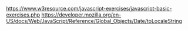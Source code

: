 https://www.w3resource.com/javascript-exercises/javascript-basic-exercises.php
https://developer.mozilla.org/en-US/docs/Web/JavaScript/Reference/Global_Objects/Date/toLocaleString
